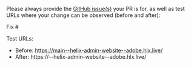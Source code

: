 Please always provide the [GitHub issue(s)](../issues) your PR is for, as well as test URLs where your change can be observed (before and after):

Fix #<gh-issue-id>

Test URLs:
- Before: https://main--helix-admin-website--adobe.hlx.live/
- After: https://<branch>--helix-admin-website--adobe.hlx.live/
